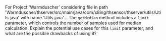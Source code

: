 For Project 'Warmduscher' considering file in path 'Warmduscher/thserver/src/main/java/com/x8ing/thsensor/thserver/utils/Utils.java' with name 'Utils.java'... 
The `getMedian` method includes a `limit` parameter, which controls the number of samples used for median calculation. Explain the potential use cases for this `limit` parameter, and what are the possible drawbacks of using it?
